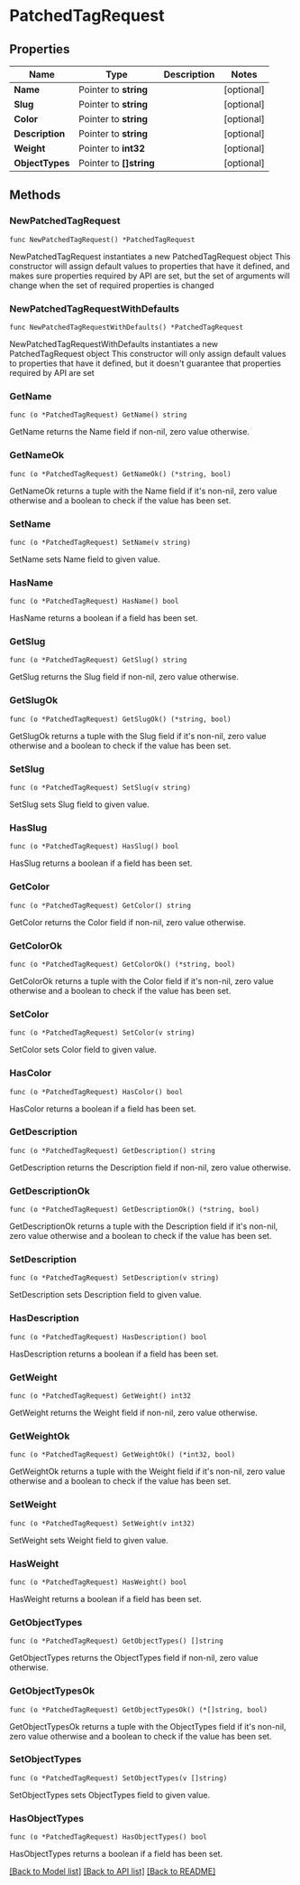 # PatchedTagRequest

## Properties

Name | Type | Description | Notes
------------ | ------------- | ------------- | -------------
**Name** | Pointer to **string** |  | [optional] 
**Slug** | Pointer to **string** |  | [optional] 
**Color** | Pointer to **string** |  | [optional] 
**Description** | Pointer to **string** |  | [optional] 
**Weight** | Pointer to **int32** |  | [optional] 
**ObjectTypes** | Pointer to **[]string** |  | [optional] 

## Methods

### NewPatchedTagRequest

`func NewPatchedTagRequest() *PatchedTagRequest`

NewPatchedTagRequest instantiates a new PatchedTagRequest object
This constructor will assign default values to properties that have it defined,
and makes sure properties required by API are set, but the set of arguments
will change when the set of required properties is changed

### NewPatchedTagRequestWithDefaults

`func NewPatchedTagRequestWithDefaults() *PatchedTagRequest`

NewPatchedTagRequestWithDefaults instantiates a new PatchedTagRequest object
This constructor will only assign default values to properties that have it defined,
but it doesn't guarantee that properties required by API are set

### GetName

`func (o *PatchedTagRequest) GetName() string`

GetName returns the Name field if non-nil, zero value otherwise.

### GetNameOk

`func (o *PatchedTagRequest) GetNameOk() (*string, bool)`

GetNameOk returns a tuple with the Name field if it's non-nil, zero value otherwise
and a boolean to check if the value has been set.

### SetName

`func (o *PatchedTagRequest) SetName(v string)`

SetName sets Name field to given value.

### HasName

`func (o *PatchedTagRequest) HasName() bool`

HasName returns a boolean if a field has been set.

### GetSlug

`func (o *PatchedTagRequest) GetSlug() string`

GetSlug returns the Slug field if non-nil, zero value otherwise.

### GetSlugOk

`func (o *PatchedTagRequest) GetSlugOk() (*string, bool)`

GetSlugOk returns a tuple with the Slug field if it's non-nil, zero value otherwise
and a boolean to check if the value has been set.

### SetSlug

`func (o *PatchedTagRequest) SetSlug(v string)`

SetSlug sets Slug field to given value.

### HasSlug

`func (o *PatchedTagRequest) HasSlug() bool`

HasSlug returns a boolean if a field has been set.

### GetColor

`func (o *PatchedTagRequest) GetColor() string`

GetColor returns the Color field if non-nil, zero value otherwise.

### GetColorOk

`func (o *PatchedTagRequest) GetColorOk() (*string, bool)`

GetColorOk returns a tuple with the Color field if it's non-nil, zero value otherwise
and a boolean to check if the value has been set.

### SetColor

`func (o *PatchedTagRequest) SetColor(v string)`

SetColor sets Color field to given value.

### HasColor

`func (o *PatchedTagRequest) HasColor() bool`

HasColor returns a boolean if a field has been set.

### GetDescription

`func (o *PatchedTagRequest) GetDescription() string`

GetDescription returns the Description field if non-nil, zero value otherwise.

### GetDescriptionOk

`func (o *PatchedTagRequest) GetDescriptionOk() (*string, bool)`

GetDescriptionOk returns a tuple with the Description field if it's non-nil, zero value otherwise
and a boolean to check if the value has been set.

### SetDescription

`func (o *PatchedTagRequest) SetDescription(v string)`

SetDescription sets Description field to given value.

### HasDescription

`func (o *PatchedTagRequest) HasDescription() bool`

HasDescription returns a boolean if a field has been set.

### GetWeight

`func (o *PatchedTagRequest) GetWeight() int32`

GetWeight returns the Weight field if non-nil, zero value otherwise.

### GetWeightOk

`func (o *PatchedTagRequest) GetWeightOk() (*int32, bool)`

GetWeightOk returns a tuple with the Weight field if it's non-nil, zero value otherwise
and a boolean to check if the value has been set.

### SetWeight

`func (o *PatchedTagRequest) SetWeight(v int32)`

SetWeight sets Weight field to given value.

### HasWeight

`func (o *PatchedTagRequest) HasWeight() bool`

HasWeight returns a boolean if a field has been set.

### GetObjectTypes

`func (o *PatchedTagRequest) GetObjectTypes() []string`

GetObjectTypes returns the ObjectTypes field if non-nil, zero value otherwise.

### GetObjectTypesOk

`func (o *PatchedTagRequest) GetObjectTypesOk() (*[]string, bool)`

GetObjectTypesOk returns a tuple with the ObjectTypes field if it's non-nil, zero value otherwise
and a boolean to check if the value has been set.

### SetObjectTypes

`func (o *PatchedTagRequest) SetObjectTypes(v []string)`

SetObjectTypes sets ObjectTypes field to given value.

### HasObjectTypes

`func (o *PatchedTagRequest) HasObjectTypes() bool`

HasObjectTypes returns a boolean if a field has been set.


[[Back to Model list]](../README.md#documentation-for-models) [[Back to API list]](../README.md#documentation-for-api-endpoints) [[Back to README]](../README.md)


